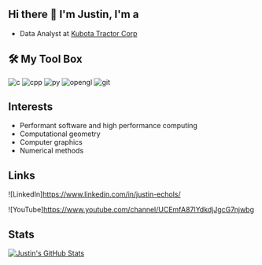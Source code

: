 ## Hi there 👋 I'm Justin, I'm a
- Data Analyst at [Kubota Tractor Corp](https://www.kubotausa.com/)
  
## 🛠️ My Tool Box
![c](https://github.com/JustinEchols/JustinEchols/assets/41530080/f58cf249-ad3b-476e-b45b-5fd4d0ea4a5e)
![cpp](https://github.com/JustinEchols/JustinEchols/assets/41530080/ae43caa0-f4f8-422b-8076-5b27cecdaa53)
![py](https://github.com/JustinEchols/JustinEchols/assets/41530080/da4b5d34-adc7-4a24-93a7-f0f2ffe734be)
![opengl](https://github.com/JustinEchols/JustinEchols/assets/41530080/eef7d4fa-fd80-46de-9695-675ea06a7c17)
![git](https://github.com/JustinEchols/JustinEchols/assets/41530080/43a46662-7a9c-431d-bbcf-2ea9be376051)

## Interests
- Performant software and high performance computing
- Computational geometry
- Computer graphics
- Numerical methods

## Links
![LinkedIn]https://www.linkedin.com/in/justin-echols/

![YouTube]https://www.youtube.com/channel/UCEmfA87lYdkdjJgcG7njwbg

## Stats
[![Justin's GitHub Stats](https://github-readme-stats.vercel.app/api?username=JustinEchols)](https://github.com/anuraghazra/github-readme-stats)


